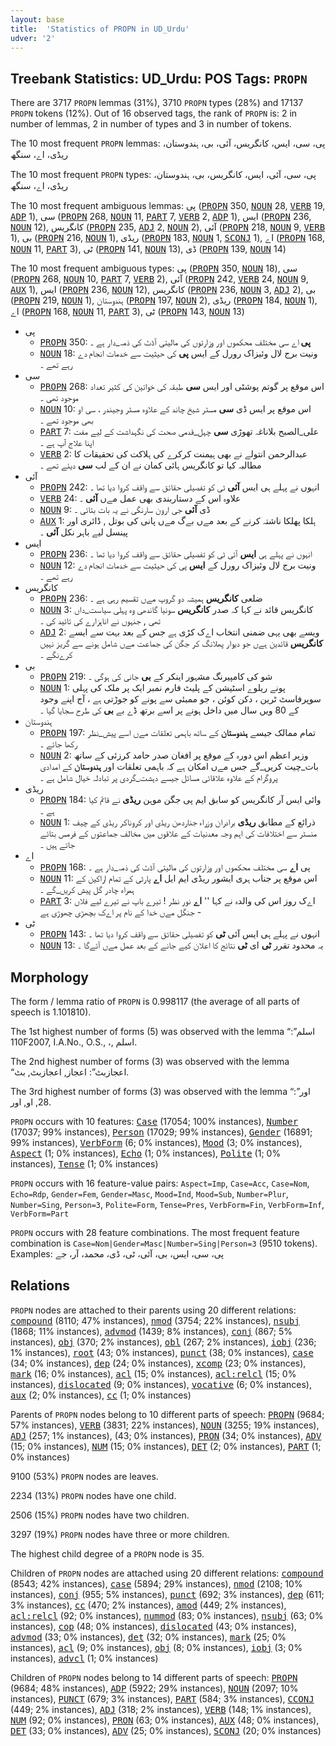 ```yaml
---
layout: base
title:  'Statistics of PROPN in UD_Urdu'
udver: '2'
---
```


## Treebank Statistics: UD_Urdu: POS Tags: `PROPN`

There are 3717 `PROPN` lemmas (31%), 3710 `PROPN` types (28%) and 17137 `PROPN` tokens (12%).
Out of 16 observed tags, the rank of `PROPN` is: 2 in number of lemmas, 2 in number of types and 3 in number of tokens.

The 10 most frequent `PROPN` lemmas: پی، سی، ایس، کانگریس، آئی، بی، ہندوستان، ریڈی، اے، سنگھ

The 10 most frequent `PROPN` types:  پی، سی، آئی، ایس، کانگریس، بی، ہندوستان، ریڈی، اے، سنگھ

The 10 most frequent ambiguous lemmas: پی (<tt><a href="ur-pos-PROPN.html">PROPN</a></tt> 350, <tt><a href="ur-pos-NOUN.html">NOUN</a></tt> 28, <tt><a href="ur-pos-VERB.html">VERB</a></tt> 19, <tt><a href="ur-pos-ADP.html">ADP</a></tt> 1), سی (<tt><a href="ur-pos-PROPN.html">PROPN</a></tt> 268, <tt><a href="ur-pos-NOUN.html">NOUN</a></tt> 11, <tt><a href="ur-pos-PART.html">PART</a></tt> 7, <tt><a href="ur-pos-VERB.html">VERB</a></tt> 2, <tt><a href="ur-pos-ADP.html">ADP</a></tt> 1), ایس (<tt><a href="ur-pos-PROPN.html">PROPN</a></tt> 236, <tt><a href="ur-pos-NOUN.html">NOUN</a></tt> 12), کانگریس (<tt><a href="ur-pos-PROPN.html">PROPN</a></tt> 235, <tt><a href="ur-pos-ADJ.html">ADJ</a></tt> 2, <tt><a href="ur-pos-NOUN.html">NOUN</a></tt> 2), آئی (<tt><a href="ur-pos-PROPN.html">PROPN</a></tt> 218, <tt><a href="ur-pos-NOUN.html">NOUN</a></tt> 9, <tt><a href="ur-pos-VERB.html">VERB</a></tt> 1), بی (<tt><a href="ur-pos-PROPN.html">PROPN</a></tt> 216, <tt><a href="ur-pos-NOUN.html">NOUN</a></tt> 1), ریڈی (<tt><a href="ur-pos-PROPN.html">PROPN</a></tt> 183, <tt><a href="ur-pos-NOUN.html">NOUN</a></tt> 1, <tt><a href="ur-pos-SCONJ.html">SCONJ</a></tt> 1), اے (<tt><a href="ur-pos-PROPN.html">PROPN</a></tt> 168, <tt><a href="ur-pos-NOUN.html">NOUN</a></tt> 11, <tt><a href="ur-pos-PART.html">PART</a></tt> 3), ٹی (<tt><a href="ur-pos-PROPN.html">PROPN</a></tt> 141, <tt><a href="ur-pos-NOUN.html">NOUN</a></tt> 13), ڈی (<tt><a href="ur-pos-PROPN.html">PROPN</a></tt> 139, <tt><a href="ur-pos-NOUN.html">NOUN</a></tt> 14)

The 10 most frequent ambiguous types:  پی (<tt><a href="ur-pos-PROPN.html">PROPN</a></tt> 350, <tt><a href="ur-pos-NOUN.html">NOUN</a></tt> 18), سی (<tt><a href="ur-pos-PROPN.html">PROPN</a></tt> 268, <tt><a href="ur-pos-NOUN.html">NOUN</a></tt> 10, <tt><a href="ur-pos-PART.html">PART</a></tt> 7, <tt><a href="ur-pos-VERB.html">VERB</a></tt> 2), آئی (<tt><a href="ur-pos-PROPN.html">PROPN</a></tt> 242, <tt><a href="ur-pos-VERB.html">VERB</a></tt> 24, <tt><a href="ur-pos-NOUN.html">NOUN</a></tt> 9, <tt><a href="ur-pos-AUX.html">AUX</a></tt> 1), ایس (<tt><a href="ur-pos-PROPN.html">PROPN</a></tt> 236, <tt><a href="ur-pos-NOUN.html">NOUN</a></tt> 12), کانگریس (<tt><a href="ur-pos-PROPN.html">PROPN</a></tt> 236, <tt><a href="ur-pos-NOUN.html">NOUN</a></tt> 3, <tt><a href="ur-pos-ADJ.html">ADJ</a></tt> 2), بی (<tt><a href="ur-pos-PROPN.html">PROPN</a></tt> 219, <tt><a href="ur-pos-NOUN.html">NOUN</a></tt> 1), ہندوستان (<tt><a href="ur-pos-PROPN.html">PROPN</a></tt> 197, <tt><a href="ur-pos-NOUN.html">NOUN</a></tt> 2), ریڈی (<tt><a href="ur-pos-PROPN.html">PROPN</a></tt> 184, <tt><a href="ur-pos-NOUN.html">NOUN</a></tt> 1), اے (<tt><a href="ur-pos-PROPN.html">PROPN</a></tt> 168, <tt><a href="ur-pos-NOUN.html">NOUN</a></tt> 11, <tt><a href="ur-pos-PART.html">PART</a></tt> 3), ٹی (<tt><a href="ur-pos-PROPN.html">PROPN</a></tt> 143, <tt><a href="ur-pos-NOUN.html">NOUN</a></tt> 13)


* پی
  * <tt><a href="ur-pos-PROPN.html">PROPN</a></tt> 350: <b>پی</b> اے سی مختلف محکموں اور وزارتوں کی مالیتی آڈٹ کی ذمہ_دار ہے ۔
  * <tt><a href="ur-pos-NOUN.html">NOUN</a></tt> 18: ونیت برج لال وئیزاک رورل کے ایس <b>پی</b> کی حیثیت سے خدمات انجام دے رہے تھے ۔
* سی
  * <tt><a href="ur-pos-PROPN.html">PROPN</a></tt> 268: اس موقع پر گوتم پوشٹی اور ایس <b>سی</b> طبقہ کی خواتین کی کثیر تعداد موجود تھی ۔
  * <tt><a href="ur-pos-NOUN.html">NOUN</a></tt> 10: اس موقع پر ایس ڈی <b>سی</b> مسٹر شیخ چاند کے علاوہ مسٹر وجیندر ، سی او بھی موجود تھے ۔
  * <tt><a href="ur-pos-PART.html">PART</a></tt> 7: علی_الصبح بلاناغہ تھوڑی <b>سی</b> چہل_قدمی صحت کی نگہداشت کے لیے مفت اپنا علاج آپ ہے ۔
  * <tt><a href="ur-pos-VERB.html">VERB</a></tt> 2: عبدالرحمن انتولے نے بھی ہیمنت کرکرے کی ہلاکت کی تحقیقات کا مطالبہ کیا تو کانگریس ہائی کمان نے ان کے لب <b>سی</b> دیئے تھے ۔
* آئی
  * <tt><a href="ur-pos-PROPN.html">PROPN</a></tt> 242: انہوں نے پہلے ہی ایس <b>آئی</b> ٹی کو تفصیلی حقائق سے واقف کروا دیا تھا ۔
  * <tt><a href="ur-pos-VERB.html">VERB</a></tt> 24: علاوہ اس کے دستاربندی بھی عمل مےں <b>آئی</b> ۔
  * <tt><a href="ur-pos-NOUN.html">NOUN</a></tt> 9: ڈی <b>آئی</b> جی ارون سارنگی نے یہ بات بتائی ۔
  * <tt><a href="ur-pos-AUX.html">AUX</a></tt> 1: ہلکا پھلکا ناشتہ کرنے کے بعد مےں بےگ مےں پانی کی بوتل , ڈائری اور پینسل لیے باہر نکل <b>آئی</b> ۔
* ایس
  * <tt><a href="ur-pos-PROPN.html">PROPN</a></tt> 236: انہوں نے پہلے ہی <b>ایس</b> آئی ٹی کو تفصیلی حقائق سے واقف کروا دیا تھا ۔
  * <tt><a href="ur-pos-NOUN.html">NOUN</a></tt> 12: ونیت برج لال وئیزاک رورل کے <b>ایس</b> پی کی حیثیت سے خدمات انجام دے رہے تھے ۔
* کانگریس
  * <tt><a href="ur-pos-PROPN.html">PROPN</a></tt> 236: ضلعی <b>کانگریس</b> ہمیشہ دو گروپ مےں تقسیم رہی ہے ۔
  * <tt><a href="ur-pos-NOUN.html">NOUN</a></tt> 3: کانگریس قائد نے کہا کہ صدر <b>کانگریس</b> سونیا گاندھی وہ پہلی سیاست_داں تھی , جنہوں نے اناہزارے کی تائید کی ۔
  * <tt><a href="ur-pos-ADJ.html">ADJ</a></tt> 2: ویسے بھی یہی ضمنی انتخاب اےک کڑی ہے جس کے بعد بہت سے ایسے <b>کانگریس</b> قائدین ہےں جو دیوار پھلانگ کر جگن کی جماعت مےں شامل ہونے سے گریز نہیں کرےنگے ۔
* بی
  * <tt><a href="ur-pos-PROPN.html">PROPN</a></tt> 219: شو کی کامپیرنگ مشہور اینکر کے <b>بی</b> جانی کی ہوگی ۔
  * <tt><a href="ur-pos-NOUN.html">NOUN</a></tt> 1: پونے ریلوے اسٹیشن کے پلیٹ فارم نمبر ایک پر ملک کی پہلی سوپرفاسٹ ٹرین ، دکن کوئن ، جو ممبئی سے پونے کو جوڑتی ہے ، آج اپنے وجود کے 80 ویں سال میں داخل ہونے پر اسے برتھ ڈے بے <b>بی</b> کی طرح سجایا گیا ۔
* ہندوستان
  * <tt><a href="ur-pos-PROPN.html">PROPN</a></tt> 197: تمام ممالک جیسے <b>ہندوستان</b> کے ساتھ باہمی تعلقات مےں اسے پیش_نظر رکھا جائے ۔
  * <tt><a href="ur-pos-NOUN.html">NOUN</a></tt> 2: وزیر اعظم اس دورہ کے موقع پر افغان صدر حامد کرزئی کے ساتھ بات_چیت کریں_گے جس مےں امکان ہے کہ باہمی تعلقات اور <b>ہندوستان</b> کے امدادی پروگرام کے علاوہ علاقائی مسائل جیسے دہشت_گردی پر تبادلہ خیال شامل ہے ۔
* ریڈی
  * <tt><a href="ur-pos-PROPN.html">PROPN</a></tt> 184: وائی ایس آر کانگریس کو سابق ایم پی جگن موہن <b>ریڈی</b> نے قائم کیا ہے ۔
  * <tt><a href="ur-pos-NOUN.html">NOUN</a></tt> 1: ذرائع کے مطابق <b>ریڈی</b> برادران وزراء جناردھن ریڈی اور کروناکر ریڈی کے چیف منسٹر سے اختلافات کی اہم وجہ معدنیات کے علاقوں میں مخالف جماعتوں کے فرمس بتائے جاتے ہیں ۔
* اے
  * <tt><a href="ur-pos-PROPN.html">PROPN</a></tt> 168: پی <b>اے</b> سی مختلف محکموں اور وزارتوں کی مالیتی آڈٹ کی ذمہ_دار ہے ۔
  * <tt><a href="ur-pos-NOUN.html">NOUN</a></tt> 11: اس موقع پر جناب ہری ایشور ریڈی ایم ایل <b>اے</b> پارٹی کے تمام اراکین کے ہمراہ چادر گل پیش کریں_گے ۔
  * <tt><a href="ur-pos-PART.html">PART</a></tt> 3: اےک روز اس کی والدہ نے کہا '' <b>اے</b> نور نظر ! تیرے باپ نے تیرے لیے فلاں جنگل مےں خدا کے نام پر اےک بچھڑی چھوڑی ہے -
* ٹی
  * <tt><a href="ur-pos-PROPN.html">PROPN</a></tt> 143: انہوں نے پہلے ہی ایس آئی <b>ٹی</b> کو تفصیلی حقائق سے واقف کروا دیا تھا ۔
  * <tt><a href="ur-pos-NOUN.html">NOUN</a></tt> 13: یہ محدود تقرر <b>ٹی</b> ای <b>ٹی</b> نتائج کا اعلان کیے جانے کے بعد عمل مےں آئےگا ۔

## Morphology

The form / lemma ratio of `PROPN` is 0.998117 (the average of all parts of speech is 1.101810).

The 1st highest number of forms (5) was observed with the lemma “اسلم”: 110F2007, I.A.No., O.S., ،, اسلم.

The 2nd highest number of forms (3) was observed with the lemma “اعجازبٹ”: اعجاز, اعجازبٹ, بٹ.

The 3rd highest number of forms (3) was observed with the lemma “اور”: 28, او, اور.

`PROPN` occurs with 10 features: <tt><a href="ur-feat-Case.html">Case</a></tt> (17054; 100% instances), <tt><a href="ur-feat-Number.html">Number</a></tt> (17037; 99% instances), <tt><a href="ur-feat-Person.html">Person</a></tt> (17029; 99% instances), <tt><a href="ur-feat-Gender.html">Gender</a></tt> (16891; 99% instances), <tt><a href="ur-feat-VerbForm.html">VerbForm</a></tt> (6; 0% instances), <tt><a href="ur-feat-Mood.html">Mood</a></tt> (3; 0% instances), <tt><a href="ur-feat-Aspect.html">Aspect</a></tt> (1; 0% instances), <tt><a href="ur-feat-Echo.html">Echo</a></tt> (1; 0% instances), <tt><a href="ur-feat-Polite.html">Polite</a></tt> (1; 0% instances), <tt><a href="ur-feat-Tense.html">Tense</a></tt> (1; 0% instances)

`PROPN` occurs with 16 feature-value pairs: `Aspect=Imp`, `Case=Acc`, `Case=Nom`, `Echo=Rdp`, `Gender=Fem`, `Gender=Masc`, `Mood=Ind`, `Mood=Sub`, `Number=Plur`, `Number=Sing`, `Person=3`, `Polite=Form`, `Tense=Pres`, `VerbForm=Fin`, `VerbForm=Inf`, `VerbForm=Part`

`PROPN` occurs with 28 feature combinations.
The most frequent feature combination is `Case=Nom|Gender=Masc|Number=Sing|Person=3` (9510 tokens).
Examples: پی، سی، ایس، بی، آئی، ٹی، ڈی، محمد، آر، جے


## Relations

`PROPN` nodes are attached to their parents using 20 different relations: <tt><a href="ur-dep-compound.html">compound</a></tt> (8110; 47% instances), <tt><a href="ur-dep-nmod.html">nmod</a></tt> (3754; 22% instances), <tt><a href="ur-dep-nsubj.html">nsubj</a></tt> (1868; 11% instances), <tt><a href="ur-dep-advmod.html">advmod</a></tt> (1439; 8% instances), <tt><a href="ur-dep-conj.html">conj</a></tt> (867; 5% instances), <tt><a href="ur-dep-obj.html">obj</a></tt> (370; 2% instances), <tt><a href="ur-dep-obl.html">obl</a></tt> (267; 2% instances), <tt><a href="ur-dep-iobj.html">iobj</a></tt> (236; 1% instances), <tt><a href="ur-dep-root.html">root</a></tt> (43; 0% instances), <tt><a href="ur-dep-punct.html">punct</a></tt> (38; 0% instances), <tt><a href="ur-dep-case.html">case</a></tt> (34; 0% instances), <tt><a href="ur-dep-dep.html">dep</a></tt> (24; 0% instances), <tt><a href="ur-dep-xcomp.html">xcomp</a></tt> (23; 0% instances), <tt><a href="ur-dep-mark.html">mark</a></tt> (16; 0% instances), <tt><a href="ur-dep-acl.html">acl</a></tt> (15; 0% instances), <tt><a href="ur-dep-acl-relcl.html">acl:relcl</a></tt> (15; 0% instances), <tt><a href="ur-dep-dislocated.html">dislocated</a></tt> (9; 0% instances), <tt><a href="ur-dep-vocative.html">vocative</a></tt> (6; 0% instances), <tt><a href="ur-dep-aux.html">aux</a></tt> (2; 0% instances), <tt><a href="ur-dep-cc.html">cc</a></tt> (1; 0% instances)

Parents of `PROPN` nodes belong to 10 different parts of speech: <tt><a href="ur-pos-PROPN.html">PROPN</a></tt> (9684; 57% instances), <tt><a href="ur-pos-VERB.html">VERB</a></tt> (3831; 22% instances), <tt><a href="ur-pos-NOUN.html">NOUN</a></tt> (3255; 19% instances), <tt><a href="ur-pos-ADJ.html">ADJ</a></tt> (257; 1% instances),  (43; 0% instances), <tt><a href="ur-pos-PRON.html">PRON</a></tt> (34; 0% instances), <tt><a href="ur-pos-ADV.html">ADV</a></tt> (15; 0% instances), <tt><a href="ur-pos-NUM.html">NUM</a></tt> (15; 0% instances), <tt><a href="ur-pos-DET.html">DET</a></tt> (2; 0% instances), <tt><a href="ur-pos-PART.html">PART</a></tt> (1; 0% instances)

9100 (53%) `PROPN` nodes are leaves.

2234 (13%) `PROPN` nodes have one child.

2506 (15%) `PROPN` nodes have two children.

3297 (19%) `PROPN` nodes have three or more children.

The highest child degree of a `PROPN` node is 35.

Children of `PROPN` nodes are attached using 20 different relations: <tt><a href="ur-dep-compound.html">compound</a></tt> (8543; 42% instances), <tt><a href="ur-dep-case.html">case</a></tt> (5894; 29% instances), <tt><a href="ur-dep-nmod.html">nmod</a></tt> (2108; 10% instances), <tt><a href="ur-dep-conj.html">conj</a></tt> (955; 5% instances), <tt><a href="ur-dep-punct.html">punct</a></tt> (692; 3% instances), <tt><a href="ur-dep-dep.html">dep</a></tt> (611; 3% instances), <tt><a href="ur-dep-cc.html">cc</a></tt> (470; 2% instances), <tt><a href="ur-dep-amod.html">amod</a></tt> (449; 2% instances), <tt><a href="ur-dep-acl-relcl.html">acl:relcl</a></tt> (92; 0% instances), <tt><a href="ur-dep-nummod.html">nummod</a></tt> (83; 0% instances), <tt><a href="ur-dep-nsubj.html">nsubj</a></tt> (63; 0% instances), <tt><a href="ur-dep-cop.html">cop</a></tt> (48; 0% instances), <tt><a href="ur-dep-dislocated.html">dislocated</a></tt> (43; 0% instances), <tt><a href="ur-dep-advmod.html">advmod</a></tt> (33; 0% instances), <tt><a href="ur-dep-det.html">det</a></tt> (32; 0% instances), <tt><a href="ur-dep-mark.html">mark</a></tt> (25; 0% instances), <tt><a href="ur-dep-acl.html">acl</a></tt> (9; 0% instances), <tt><a href="ur-dep-obj.html">obj</a></tt> (8; 0% instances), <tt><a href="ur-dep-iobj.html">iobj</a></tt> (3; 0% instances), <tt><a href="ur-dep-advcl.html">advcl</a></tt> (1; 0% instances)

Children of `PROPN` nodes belong to 14 different parts of speech: <tt><a href="ur-pos-PROPN.html">PROPN</a></tt> (9684; 48% instances), <tt><a href="ur-pos-ADP.html">ADP</a></tt> (5922; 29% instances), <tt><a href="ur-pos-NOUN.html">NOUN</a></tt> (2097; 10% instances), <tt><a href="ur-pos-PUNCT.html">PUNCT</a></tt> (679; 3% instances), <tt><a href="ur-pos-PART.html">PART</a></tt> (584; 3% instances), <tt><a href="ur-pos-CCONJ.html">CCONJ</a></tt> (449; 2% instances), <tt><a href="ur-pos-ADJ.html">ADJ</a></tt> (318; 2% instances), <tt><a href="ur-pos-VERB.html">VERB</a></tt> (148; 1% instances), <tt><a href="ur-pos-NUM.html">NUM</a></tt> (92; 0% instances), <tt><a href="ur-pos-PRON.html">PRON</a></tt> (63; 0% instances), <tt><a href="ur-pos-AUX.html">AUX</a></tt> (48; 0% instances), <tt><a href="ur-pos-DET.html">DET</a></tt> (33; 0% instances), <tt><a href="ur-pos-ADV.html">ADV</a></tt> (25; 0% instances), <tt><a href="ur-pos-SCONJ.html">SCONJ</a></tt> (20; 0% instances)

